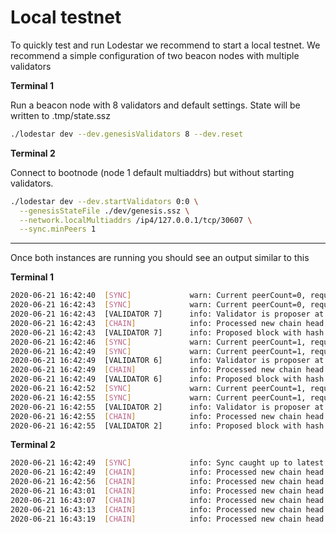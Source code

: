 # Local testnet

To quickly test and run Lodestar we recommend to start a local testnet. We recommend a simple configuration of two beacon nodes with multiple validators

**Terminal 1**

Run a beacon node with 8 validators and default settings. State will be written to .tmp/state.ssz

```bash
./lodestar dev --dev.genesisValidators 8 --dev.reset
```

**Terminal 2**

Connect to bootnode (node 1 default multiaddrs) but without starting validators.

```bash
./lodestar dev --dev.startValidators 0:0 \
  --genesisStateFile ./dev/genesis.ssz \
  --network.localMultiaddrs /ip4/127.0.0.1/tcp/30607 \
  --sync.minPeers 1
```

---

Once both instances are running you should see an output similar to this

**Terminal 1**

```bash
2020-06-21 16:42:40  [SYNC]             warn: Current peerCount=0, required = 2
2020-06-21 16:42:43  [SYNC]             warn: Current peerCount=0, required = 2
2020-06-21 16:42:43  [VALIDATOR 7]      info: Validator is proposer at slot 9
2020-06-21 16:42:43  [CHAIN]            info: Processed new chain head newChainHeadRoot=0x3223a51b51fa4f42ea2281e8580806907a8e69f490cfe12a380b8e8b41b21d27, slot=9, epoch=1
2020-06-21 16:42:43  [VALIDATOR 7]      info: Proposed block with hash 0x3223a51b51fa4f42ea2281e8580806907a8e69f490cfe12a380b8e8b41b21d27 and slot 9
2020-06-21 16:42:46  [SYNC]             warn: Current peerCount=1, required = 2
2020-06-21 16:42:49  [SYNC]             warn: Current peerCount=1, required = 2
2020-06-21 16:42:49  [VALIDATOR 6]      info: Validator is proposer at slot 10
2020-06-21 16:42:49  [CHAIN]            info: Processed new chain head newChainHeadRoot=0x7c3a77ad892ca631b750b988277a6caca9cc011461e326537fb607c94359b95f, slot=10, epoch=1
2020-06-21 16:42:49  [VALIDATOR 6]      info: Proposed block with hash 0x7c3a77ad892ca631b750b988277a6caca9cc011461e326537fb607c94359b95f and slot 10
2020-06-21 16:42:52  [SYNC]             warn: Current peerCount=1, required = 2
2020-06-21 16:42:55  [SYNC]             warn: Current peerCount=1, required = 2
2020-06-21 16:42:55  [VALIDATOR 2]      info: Validator is proposer at slot 11
2020-06-21 16:42:55  [CHAIN]            info: Processed new chain head newChainHeadRoot=0x74e96be4058e0edec26028c2f727b30dbc05e12c3f29f364e487916e16777f4a, slot=11, epoch=1
2020-06-21 16:42:55  [VALIDATOR 2]      info: Proposed block with hash 0x74e96be4058e0edec26028c2f727b30dbc05e12c3f29f364e487916e16777f4a and slot 11
```

**Terminal 2**

```bash
2020-06-21 16:42:49  [SYNC]             info: Sync caught up to latest slot 9
2020-06-21 16:42:49  [CHAIN]            info: Processed new chain head newChainHeadRoot=0x7c3a77ad892ca631b750b988277a6caca9cc011461e326537fb607c94359b95f, slot=10, epoch=1
2020-06-21 16:42:56  [CHAIN]            info: Processed new chain head newChainHeadRoot=0x74e96be4058e0edec26028c2f727b30dbc05e12c3f29f364e487916e16777f4a, slot=11, epoch=1
2020-06-21 16:43:01  [CHAIN]            info: Processed new chain head newChainHeadRoot=0x75ff1e7143acead878913a516c87f620022e178298e7a7f4a9485fd731bc7128, slot=12, epoch=1
2020-06-21 16:43:07  [CHAIN]            info: Processed new chain head newChainHeadRoot=0x250da6f5ebad021894eb07824b535c3442fe0f7a67949f266d46ffa6b5a18b76, slot=13, epoch=1
2020-06-21 16:43:13  [CHAIN]            info: Processed new chain head newChainHeadRoot=0x2e90c4a2cea722cb8bfccdfe3b73a4211e7a21d07075d11307626d8b048b9074, slot=14, epoch=1
2020-06-21 16:43:19  [CHAIN]            info: Processed new chain head newChainHeadRoot=0x03fcff4f23de519c1e294f6b1256d194199c107c56b4466efed6bfab8d6e7e92, slot=15, epoch=1
```
